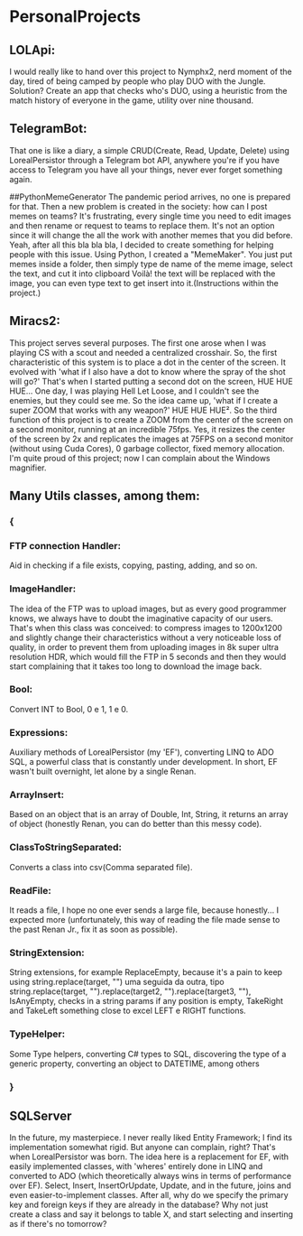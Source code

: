 # PersonalProjects

## LOLApi:
I would really like to hand over this project to Nymphx2, nerd moment of the day, tired of being camped by people who play DUO with the Jungle. Solution? Create an app that checks who's DUO, using a heuristic from the match history of everyone in the game, utility over nine thousand.

## TelegramBot:
That one is like a diary, a simple CRUD(Create, Read, Update, Delete) using LorealPersistor through a Telegram bot API, anywhere you're if you have access to Telegram you have all your things, never ever forget something again.

##PythonMemeGenerator
The pandemic period arrives, no one is prepared for that. Then a new problem is created in the society: how can I post memes on teams? It's frustrating, every single time you need to edit images and then rename or request to teams to replace them. It's not an option since it will change the all the work with another memes that you did before.
Yeah, after all this bla bla bla, I decided to create something for helping people with this issue. Using Python, I created a "MemeMaker". You just put memes inside a folder, then simply type de name of the meme image, select the text, and cut it into clipboard Voilà! the text will be replaced with the image, you can even type text to get insert into it.(Instructions within the project.)

## Miracs2:
This project serves several purposes. The first one arose when I was playing CS with a scout and needed a centralized crosshair. So, the first characteristic of this system is to place a dot in the center of the screen. It evolved with 'what if I also have a dot to know where the spray of the shot will go?' That's when I started putting a second dot on the screen, HUE HUE HUE... One day, I was playing Hell Let Loose, and I couldn't see the enemies, but they could see me. So the idea came up, 'what if I create a super ZOOM that works with any weapon?' HUE HUE HUE². So the third function of this project is to create a ZOOM from the center of the screen on a second monitor, running at an incredible 75fps. Yes, it resizes the center of the screen by 2x and replicates the images at 75FPS on a second monitor (without using Cuda Cores), 0 garbage collector, fixed memory allocation. I'm quite proud of this project; now I can complain about the Windows magnifier. 

## Many Utils classes, among them:
### {
  ### FTP connection Handler:
  Aid in checking if a file exists, copying, pasting, adding, and so on.
  
  ### ImageHandler:
  The idea of the FTP was to upload images, but as every good programmer knows, we always have to doubt the imaginative capacity of our users. That's when this class was conceived: to compress images to 1200x1200 and slightly change their characteristics without a very noticeable loss of quality, in order to prevent them from uploading images in 8k super ultra resolution HDR, which would fill the FTP in 5 seconds and then they would start complaining that it takes too long to download the image back.
  
  ### Bool:
  Convert INT to Bool, 0 e 1, 1 e 0.
  
  ### Expressions:
  Auxiliary methods of LorealPersistor (my 'EF'), converting LINQ to ADO SQL, a powerful class that is constantly under development. In short, EF wasn't built overnight, let alone by a single Renan.
  
  ### ArrayInsert:
  Based on an object that is an array of Double, Int, String, it returns an array of object (honestly Renan, you can do better than this messy code).
  
  ### ClassToStringSeparated:
  Converts a class into csv(Comma separated file).
  
  ### ReadFile:
  It reads a file, I hope no one ever sends a large file, because honestly... I expected more (unfortunately, this way of reading the file made sense to the past Renan Jr., fix it as soon as possible).
  
  ### StringExtension:
  String extensions, for example ReplaceEmpty, because it's a pain to keep using string.replace(target, "") uma seguida da outra, tipo string.replace(target, "").replace(target2, "").replace(target3, ""), IsAnyEmpty, checks in a string params if any position is empty, TakeRight and TakeLeft something close to excel LEFT e RIGHT functions.

  ### TypeHelper:
  Some Type helpers, converting C# types to SQL, discovering the type of a generic property, converting an object to DATETIME, among others
### }

## SQLServer

In the future, my masterpiece. I never really liked Entity Framework; I find its implementation somewhat rigid. But anyone can complain, right? That's when LorealPersistor was born. The idea here is a replacement for EF, with easily implemented classes, with 'wheres' entirely done in LINQ and converted to ADO (which theoretically always wins in terms of performance over EF). Select, Insert, InsertOrUpdate, Update, and in the future, joins and even easier-to-implement classes. After all, why do we specify the primary key and foreign keys if they are already in the database? Why not just create a class and say it belongs to table X, and start selecting and inserting as if there's no tomorrow?
